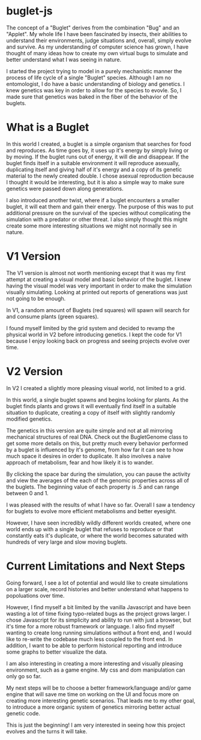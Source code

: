 # buglet-js
The concept of a "Buglet" derives from the combination "Bug" and an "Applet". My whole life I have been fascinated by insects, their abilities to understand their environments, judge situations and, overall, simply evolve and survive. As my understanding of computer science has grown, I have thought of many ideas how to create my own virtual bugs to simulate and better understand what I was seeing in nature.

I started the project trying to model in a purely mechanistic manner the process of life cycle of a single "Buglet" species. Although I am no entomologist, I do have a basic understanding of biology and genetics. I knew genetics was key in order to allow for the species to evovle. So, I made sure that genetics was baked in the fiber of the behavior of the buglets.

# What is a Buglet
In this world I created, a buglet is a simple organism that searches for food and reproduces. As time goes by, it uses up it's energy by simply living or by moving. If the buglet runs out of energy, it will die and disappear. If the buglet finds itself in a suitable environment it will reproduce asexually, duplicating itself and giving half of it's energy and a copy of its genetic material to the newly created double. I chose asexual reproduction because I thought it would be interesting, but it is also a simple way to make sure genetics were passed down along generations.

I also introduced another twist, where if a buglet encounters a smaller buglet, it will eat them and gain their energy. The purpose of this was to put additional pressure on the survival of the species without complicating the simulation with a predator or other threat. I also simply thought this might create some more interesting situations we might not normally see in nature.

# V1 Version
The V1 version is almost not worth mentioning except that it was my first attempt at creating a visual model and basic behavior of the buglet. I knew having the visual model was very important in order to make the simulation visually simulating. Looking at printed out reports of generations was just not going to be enough. 

In V1, a random amount of Buglets (red squares) will spawn will search for and consume plants (green squares). 

I found myself limited by the grid system and decided to revamp the physical world in V2 before introducing genetics. I kept the code for V1 because I enjoy looking back on progress and seeing projects evolve over time.

# V2 Version
In V2 I created a slightly more pleasing visual world, not limited to a grid.

In this world, a single buglet spawns and begins looking for plants. As the buglet finds plants and grows it will eventually find itself in a suitable situation to duplicate, creating a copy of itself with slightly randomly modified genetics. 

The genetics in this version are quite simple and not at all mirroring mechanical structures of real DNA. Check out the BugletGenome class to get some more details on this, but pretty much every behavior performed by a buglet is influenced by it's genome, from how far it can see to how much space it desires in order to duplicate. It also involves a naive approach of metabolism, fear and how likely it is to wander.

By clicking the space bar during the simulation, you can pause the activity and view the averages of the each of the genomic properties across all of the buglets. The beginning value of each property is .5 and can range between 0 and 1.

I was pleased with the results of what I have so far. Overall I saw a tendency for buglets to evolve more efficient metabolisms and better eyesight.

However, I have seen incredibly wildly different worlds created, where one world ends up with a single buglet that refuses to reproduce or that constantly eats it's duplicate, or where the world becomes saturated with hundreds of very large and slow moving buglets. 


# Current Limitations and Next Steps

Going forward, I see a lot of potential and would like to create simulations on a larger scale, record histories and better understand what happens to popoluations over time.

However, I find myself a bit limited by the vanilla Javascript and have been wasting a lot of time fixing typo-related bugs as the project grows larger. I chose Javascript for its simplicity and ability to run with just a browser, but it's time for a more robust framework or language. I also find myself wanting to create long running simulations without a front end, and I would like to re-write the codebase much less coupled to the front end. In addition, I want to be able to perform historical reporting and introduce some graphs to better visualize the data.

I am also interesting in creating a more interesting and visually pleasing environment, such as a game engine. My css and dom manipulation can only go so far. 

My next steps will be to choose a better framework/language and/or game engine that will save me time on working on the UI and focus more on creating more interesting genetic scenarios. That leads me to my other goal, to introduce a more organic system of genetics mirroring better actual genetic code. 

This is just the beginning! I am very interested in seeing how this project evolves and the turns it will take.
